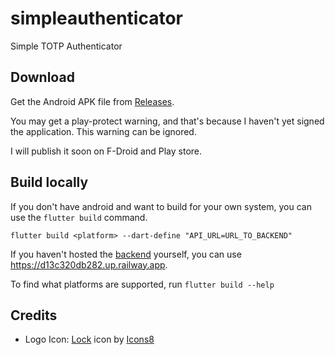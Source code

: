 # simpleauthenticator

Simple TOTP Authenticator

## Download

Get the Android APK file from [Releases](https://github.com/arnu515/simpleauthenticator/releases).

You may get a play-protect warning, and that's because I haven't yet signed the application. This warning can be ignored.

I will publish it soon on F-Droid and Play store.

## Build locally

If you don't have android and want to build for your own system, you can use the `flutter build` command.

```shell
flutter build <platform> --dart-define "API_URL=URL_TO_BACKEND"
```

If you haven't hosted the [backend](https://github.com/arnu515/simpleauthenticator/tree/master/backend) yourself, you can use <https://d13c320db282.up.railway.app>.

To find what platforms are supported, run `flutter build --help`

## Credits

- Logo Icon: <a target="_blank" href="https://icons8.com/icon/40348/lock">Lock</a> icon by <a target="_blank" href="https://icons8.com">Icons8</a>
